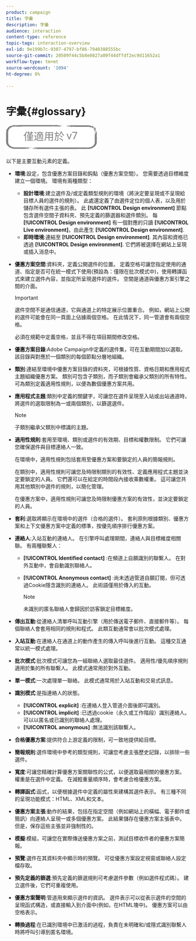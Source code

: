 ```yaml
---
product: campaign
title: 字彙
description: 字彙
audience: interaction
content-type: reference
topic-tags: interaction-overview
exl-id: 9e199b7c-9307-4797-bf86-7940388555bc
source-git-commit: 20509f44c5b8e0827a09f44dffdf2ec9d11652a1
workflow-type: tm+mt
source-wordcount: '1094'
ht-degree: 0%

---
```


# 字彙{#glossary}

![](../../assets/v7-only.svg)

以下是主要互動元素的定義。

* **環境**:設定，包含優惠方案目錄和鈎點（優惠方案空間）。 您需要透過目標維度建立一個環境。 環境有兩種類型：

   * **設計環境**:建立選件及/或定義類型規則的環境（將決定要呈現或不呈現給目標人員的選件的規則）。 此處還定義了由選件定位的個人表，以及用於儲存所有選件主張的表。 此 **[!UICONTROL Design environment]** 節點包含選件空間子資料夾、預先定義的篩選器和選件類別。 每 **[!UICONTROL Design environment]** 有一個對應的只讀 **[!UICONTROL Live environment]**，由此產生 **[!UICONTROL Design environment]**.
   * **即時環境**:連結至 **[!UICONTROL Design environment]**. 其內容和資格已透過 **[!UICONTROL Design environment]**. 它們將被選擇在網站上呈現或插入消息中。

* **優惠方案空間**:資料夾，定義公開選件的位置。 定義空格可讓您指定使用的通道、指定是否可在統一模式下使用(預設為：僅限在批次模式中)，使用轉譯函式來建立選件內容，並指定所呈現選件的選件。 空間是通道與優惠方案引擎之間的介面。

   >[!IMPORTANT]
   >
   >選件空間不是通信通道，它與通道上的特定展示位置重合。 例如，網站上公開的選件可能會在同一頁面上佔據兩個空格。 在此情況下，同一管道會有兩個空格。
   >
   >必須在規範中定義空格，並且不得在項目期間修改空格。

* **優惠方案目錄**:Adobe Campaign中定義的選件集，可在互動期間加以選取。 該目錄與對應於一個類別的每個節點分層地組織。
* **類別**:連結至環境中優惠方案目錄的資料夾，可根據性質、資格日期和應用程式主題組織優惠方案。 類別可包含子類別，而子類別會繼承父類別的所有特性。 可為類別定義適用性規則，以便為數個優惠方案共用。
* **應用程式主題**:類別中定義的關鍵字，可讓您在選件呈現至入站或出站通道時，將選件的選取限制為一或兩個類別，以篩選選件。

   >[!NOTE]
   >
   >子類別繼承父類別中標識的主題。

* **適用性規則**:套用至環境、類別或選件的有效期、目標和權數限制。 它們可讓您確保選件與目標連絡人一致。

   在環境中，適用性規則包括套用至優惠方案和要鎖定的人員的簡報規則。

   在類別中，適用性規則可讓您及時限制類別的有效性、定義應用程式主題並決定要鎖定的人員。 它們還可以在給定的時間段內接收乘數權重。 這可讓您共用其他類別中選件的規則，以簡化管理。

   在優惠方案中，適用性規則可讓您及時限制優惠方案的有效性，並決定要鎖定的人員。

* **套利**:選取將顯示在環境中的選件（合格的選件）。 套利原則根據類別、優惠方案和上下文優惠方案中定義的標準，按優先順序排行優惠方案。
* **連絡人**:入站互動的連絡人。 在引擎呼叫處理期間，連絡人與目標維度相關聯。 有兩種聯繫人：

   * **[!UICONTROL Identified contact]** :在頻道上自願識別的聯繫人。 在對外互動中，會自動識別聯絡人。
   * **[!UICONTROL Anonymous contact]** :尚未透過管道自願訂閱，但可透過Cookie隱含識別的連絡人。 此術語僅用於傳入的互動。

      >[!NOTE]
      >
      >未識別的匿名聯絡人會歸因於訪客鎖定目標維度。

* **傳出互動**:從連絡人清單呼叫互動引擎（用於傳送電子郵件、直接郵件等）。 每個聯絡人會套用相同的規則和程式。 此類互動通常會以批次模式處理。
* **入站互動**:在連絡人在通道上的動作產生的傳入呼叫後進行互動。 這種交互通常以統一模式處理。
* **批次模式**:批次模式可讓您為一組聯絡人選取最佳選件。 適用性/優先順序規則適用於集的所有聯繫人。 此模式通常用於對外互動。
* **單一模式**:一次處理單一聯絡。 此模式通常用於入站互動和交易式訊息。
* **識別模式**:是指連絡人的狀態。

   * **[!UICONTROL explicit]** :在連絡人登入管道介面後即可識別。
   * **[!UICONTROL implicit]** :已透過cookie（永久或工作階段）識別連絡人。 可以以匿名或已識別的聯絡人處理。
   * **[!UICONTROL anonymous]** :無法識別該聯繫人。

* **合格優惠方案**:提供符合上游定義的限制，可一致地提供給目標。
* **簡報規則**:選件環境中參考的類型規則，可讓您考慮主張歷史記錄，以排除一些選件。
* **寬度**:可讓您精確計算優惠方案關聯性的公式，以便選取最相關的優惠方案。 權重是在選件中定義。 在減輕重量順序時，會考慮合格優惠方案。
* **轉譯函式**:函式，以便根據選件中定義的屬性來建構其選件表示。 有三種不同的呈現功能模式：HTML、XML和文本。
* **優惠方案主張**:動作的結果，包括在指定空間（例如網站上的橫幅、電子郵件或簡訊）向連絡人呈現一或多個優惠方案。 此結果儲存在優惠方案主張表中。 但是，保存這些主張並非強制性的。
* **模擬**:模組，可讓您在實際傳送優惠方案之前，測試目標收件者的優惠方案簡報。
* **預覽**:選件在其資料夾中顯示時的預覽。 可從優惠方案設定視窗或聯絡人設定檔存取。
* **預先定義的篩選**:預先定義的篩選規則可考慮選件參數（例如選件程式碼）。 建立選件後，它們可重複使用。
* **優惠方案聲明**:管道用來顯示選件的資訊。 選件表示可以從表示選件的空間的呈現函式構造，或直接輸入到介面中(例如，在HTML塊中)。 優惠方案可以由空格表示。
* **轉換過程**:在已識別環境中已激活的過程，負責在未明確和/或隱式識別聯繫人時將呼叫引導到匿名環境。
